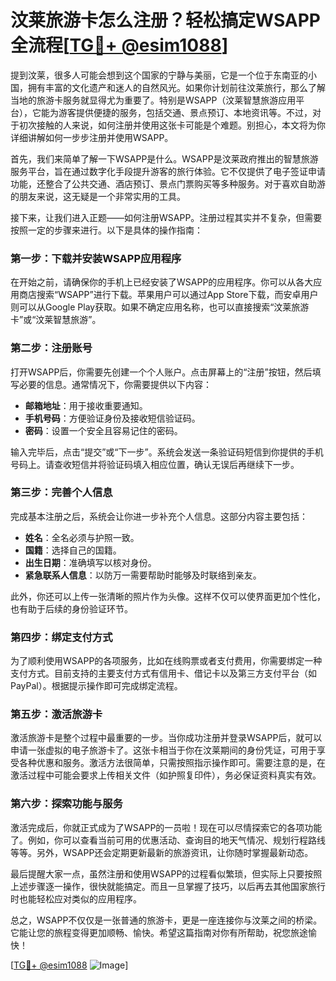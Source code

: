 # 汶莱旅游卡怎么注册？轻松搞定WSAPP全流程[[TG💪+ @esim1088](https://t.me/s/esim1088)]

提到汶莱，很多人可能会想到这个国家的宁静与美丽，它是一个位于东南亚的小国，拥有丰富的文化遗产和迷人的自然风光。如果你计划前往汶莱旅行，那么了解当地的旅游卡服务就显得尤为重要了。特别是WSAPP（汶莱智慧旅游应用平台），它能为游客提供便捷的服务，包括交通、景点预订、本地资讯等。不过，对于初次接触的人来说，如何注册并使用这张卡可能是个难题。别担心，本文将为你详细讲解如何一步步注册并使用WSAPP。

首先，我们来简单了解一下WSAPP是什么。WSAPP是汶莱政府推出的智慧旅游服务平台，旨在通过数字化手段提升游客的旅行体验。它不仅提供了电子签证申请功能，还整合了公共交通、酒店预订、景点门票购买等多种服务。对于喜欢自助游的朋友来说，这无疑是一个非常实用的工具。

接下来，让我们进入正题——如何注册WSAPP。注册过程其实并不复杂，但需要按照一定的步骤来进行。以下是具体的操作指南：

### 第一步：下载并安装WSAPP应用程序

在开始之前，请确保你的手机上已经安装了WSAPP的应用程序。你可以从各大应用商店搜索“WSAPP”进行下载。苹果用户可以通过App Store下载，而安卓用户则可以从Google Play获取。如果不确定应用名称，也可以直接搜索“汶莱旅游卡”或“汶莱智慧旅游”。

### 第二步：注册账号

打开WSAPP后，你需要先创建一个个人账户。点击屏幕上的“注册”按钮，然后填写必要的信息。通常情况下，你需要提供以下内容：
- **邮箱地址**：用于接收重要通知。
- **手机号码**：方便验证身份及接收短信验证码。
- **密码**：设置一个安全且容易记住的密码。

输入完毕后，点击“提交”或“下一步”。系统会发送一条验证码短信到你提供的手机号码上。请查收短信并将验证码填入相应位置，确认无误后再继续下一步。

### 第三步：完善个人信息

完成基本注册之后，系统会让你进一步补充个人信息。这部分内容主要包括：
- **姓名**：全名必须与护照一致。
- **国籍**：选择自己的国籍。
- **出生日期**：准确填写以核对身份。
- **紧急联系人信息**：以防万一需要帮助时能够及时联络到亲友。

此外，你还可以上传一张清晰的照片作为头像。这样不仅可以使界面更加个性化，也有助于后续的身份验证环节。

### 第四步：绑定支付方式

为了顺利使用WSAPP的各项服务，比如在线购票或者支付费用，你需要绑定一种支付方式。目前支持的主要支付方式有信用卡、借记卡以及第三方支付平台（如PayPal）。根据提示操作即可完成绑定流程。

### 第五步：激活旅游卡

激活旅游卡是整个过程中最重要的一步。当你成功注册并登录WSAPP后，就可以申请一张虚拟的电子旅游卡了。这张卡相当于你在汶莱期间的身份凭证，可用于享受各种优惠和服务。激活方法很简单，只需按照指示操作即可。需要注意的是，在激活过程中可能会要求上传相关文件（如护照复印件），务必保证资料真实有效。

### 第六步：探索功能与服务

激活完成后，你就正式成为了WSAPP的一员啦！现在可以尽情探索它的各项功能了。例如，你可以查看当前可用的优惠活动、查询目的地天气情况、规划行程路线等等。另外，WSAPP还会定期更新最新的旅游资讯，让你随时掌握最新动态。

最后提醒大家一点，虽然注册和使用WSAPP的过程看似繁琐，但实际上只要按照上述步骤逐一操作，很快就能搞定。而且一旦掌握了技巧，以后再去其他国家旅行时也能轻松应对类似的应用程序。

总之，WSAPP不仅仅是一张普通的旅游卡，更是一座连接你与汶莱之间的桥梁。它能让您的旅程变得更加顺畅、愉快。希望这篇指南对你有所帮助，祝您旅途愉快！

[[TG💪+ @esim1088](https://t.me/s/esim1088) ![Image](https://i.postimg.cc/4NQfJmqS/Snipaste-2025-05-13-00-14-12.png)]